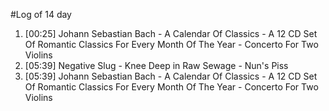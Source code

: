 #Log of 14 day

1. [00:25] Johann Sebastian Bach - A Calendar Of Classics - A 12 CD Set Of Romantic Classics For Every Month Of The Year - Concerto For Two Violins
1. [05:39] Negative Slug - Knee Deep in Raw Sewage - Nun's Piss
1. [05:39] Johann Sebastian Bach - A Calendar Of Classics - A 12 CD Set Of Romantic Classics For Every Month Of The Year - Concerto For Two Violins
